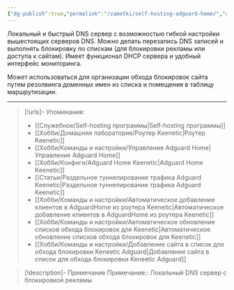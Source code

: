 ```yaml
---
{"dg-publish":true,"permalink":"/zametki/self-hosting-adguard-home/","created":"2024-07-04 00:59","updated":"2025-06-10T01:45:14+03:00"}
---
```


Локальный и быстрый DNS сервер с возможностью гибкой настройки вышестоящих серверов DNS. Можно делать перезапись DNS записей и выполнять блокировку по спискам (для блокировки рекламы или доступа к сайтам). Имеет функционал DHCP сервера и удобный интерфейс мониторинга.

Может использоваться для организации обхода блокировок сайта путем резолвинга доменных имен из списка и помещения в таблицу маршрутизации.

---
> [!urls]- Упоминания:
> - [[Служебное/Self-hosting программы\|Self-hosting программы]]
> - [[Хобби/Домашняя лаборатория/Роутер Keenetic\|Роутер Keenetic]]
> - [[Хобби/Команды и настройки/Управление Adguard Home\|Управление Adguard Home]]
> - [[Хобби/Конфиги/Adguard Home Keenetic\|Adguard Home Keenetic]]
> - [[Статьи/Раздельное туннелирование трафика Adguard Keenetic\|Раздельное туннелирование трафика Adguard Keenetic]]
> - [[Хобби/Команды и настройки/Автоматическое добавление клиентов в AdguardHome из роутера Keenetic\|Автоматическое добавление клиентов в AdguardHome из роутера Keenetic]]
> - [[Хобби/Команды и настройки/Автоматическое обновление списков обхода блокировок для Keenetic\|Автоматическое обновление списков обхода блокировок для Keenetic]]
> - [[Хобби/Команды и настройки/Добавление сайта в список для обхода блокировки Keneetic Adguard\|Добавление сайта в список для обхода блокировки Keneetic Adguard]]

> [!description]- Примечание
> Примечание:: Локальный DNS сервер с блокировкой рекламы

